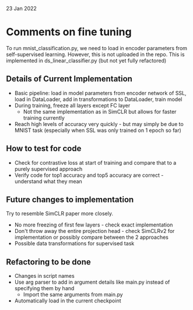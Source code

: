 23 Jan 2022
# Comments on fine tuning

To run mnist_classification.py, we need to load in encoder parameters from self-supervised learning. However, this is not uploaded in the repo. 
This is implemented in ds_linear_classifier.py (but not yet fully refactored)

## Details of Current Implementation 
- Basic pipeline: load in model parameters from encoder network of SSL, load in DataLoader, add in transformations to DataLoader, train model 
- During training, freeze all layers except FC layer 
  - Not the same implementation as in SimCLR but allows for faster training currently
- Reach high levels of accuracy very quickly - but may simply be due to MNIST task (especially when SSL was only trained on 1 epoch so far)

## How to test for code
- Check for contrastive loss at start of training and compare that to a purely supervised approach
- Verify code for top1 accuracy and top5 accuracy are correct - understand what they mean 

## Future changes to implementation
Try to resemble SimCLR paper more closely. 
- No more freezing of first few layers - check exact implementation 
- Don't throw away the entire projection head - check SimCLRv2 for implementation or possibly compare between the 2 approaches 
- Possible data transformations for supervised task 

## Refactoring to be done 
- Changes in script names
- Use arg parser to add in argument details like main.py instead of specifying them by hand 
  - Import the same arguments from main.py
- Automatically load in the current checkpoint 






